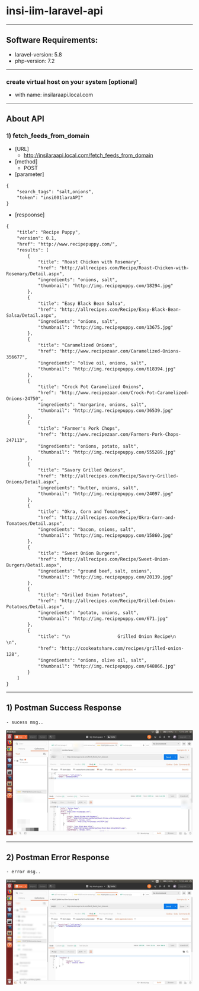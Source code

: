 # insi-iim-laravel-api


---
## Software Requirements:
- laravel-version: 5.8
- php-version: 7.2


---
### create virtual host on your system [optional]
- with name: insilaraapi.local.com


---
## About API

### 1) fetch_feeds_from_domain
- [URL]
	- http://insilaraapi.local.com/fetch_feeds_from_domain
- [method]
	- POST
- [parameter]
```
{
    "search_tags": "salt,onions",
    "token": "insi001laraAPI"
}
```

- [respoonse]
```
{
    "title": "Recipe Puppy",
    "version": 0.1,
    "href": "http://www.recipepuppy.com/",
    "results": [
        {
            "title": "Roast Chicken with Rosemary",
            "href": "http://allrecipes.com/Recipe/Roast-Chicken-with-Rosemary/Detail.aspx",
            "ingredients": "onions, salt",
            "thumbnail": "http://img.recipepuppy.com/18294.jpg"
        },
        {
            "title": "Easy Black Bean Salsa",
            "href": "http://allrecipes.com/Recipe/Easy-Black-Bean-Salsa/Detail.aspx",
            "ingredients": "onions, salt",
            "thumbnail": "http://img.recipepuppy.com/13675.jpg"
        },
        {
            "title": "Caramelized Onions",
            "href": "http://www.recipezaar.com/Caramelized-Onions-356677",
            "ingredients": "olive oil, onions, salt",
            "thumbnail": "http://img.recipepuppy.com/618394.jpg"
        },
        {
            "title": "Crock Pot Caramelized Onions",
            "href": "http://www.recipezaar.com/Crock-Pot-Caramelized-Onions-24750",
            "ingredients": "margarine, onions, salt",
            "thumbnail": "http://img.recipepuppy.com/36539.jpg"
        },
        {
            "title": "Farmer's Pork Chops",
            "href": "http://www.recipezaar.com/Farmers-Pork-Chops-247113",
            "ingredients": "onions, potato, salt",
            "thumbnail": "http://img.recipepuppy.com/555289.jpg"
        },
        {
            "title": "Savory Grilled Onions",
            "href": "http://allrecipes.com/Recipe/Savory-Grilled-Onions/Detail.aspx",
            "ingredients": "butter, onions, salt",
            "thumbnail": "http://img.recipepuppy.com/24097.jpg"
        },
        {
            "title": "Okra, Corn and Tomatoes",
            "href": "http://allrecipes.com/Recipe/Okra-Corn-and-Tomatoes/Detail.aspx",
            "ingredients": "bacon, onions, salt",
            "thumbnail": "http://img.recipepuppy.com/15860.jpg"
        },
        {
            "title": "Sweet Onion Burgers",
            "href": "http://allrecipes.com/Recipe/Sweet-Onion-Burgers/Detail.aspx",
            "ingredients": "ground beef, salt, onions",
            "thumbnail": "http://img.recipepuppy.com/20139.jpg"
        },
        {
            "title": "Grilled Onion Potatoes",
            "href": "http://allrecipes.com/Recipe/Grilled-Onion-Potatoes/Detail.aspx",
            "ingredients": "potato, onions, salt",
            "thumbnail": "http://img.recipepuppy.com/671.jpg"
        },
        {
            "title": "\n                  Grilled Onion Recipe\n                  \n",
            "href": "http://cookeatshare.com/recipes/grilled-onion-128",
            "ingredients": "onions, olive oil, salt",
            "thumbnail": "http://img.recipepuppy.com/648066.jpg"
        }
    ]
}
```


---
## 1) Postman Success Response
	- sucess msg..
<kbd><img src="/imgs-readme/Screenshot_from_2019-05-11_00-10-27_2_censored.jpg" alt="" title=""></img></kbd>


---
## 2) Postman Error Response
	- error msg..
<kbd><img src="/imgs-readme/Screenshot from_2019-05-11_00-35-28_2_censored.jpg" alt="" title=""></img></kbd>

